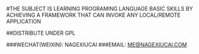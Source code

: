 #THE SUBJECT IS LEARNING PROGRAMING LANGUAGE BASIC SKILLS BY ACHIEVING A FRAMEWORK THAT CAN INVOKE ANY LOCAL/REMOTE APPLICATION

##DISTRIBUTE UNDER GPL

###WECHAT(WEIXIN): NAGEXIUCAI
###EMAIL: ME@NAGEXIUCAI.COM

